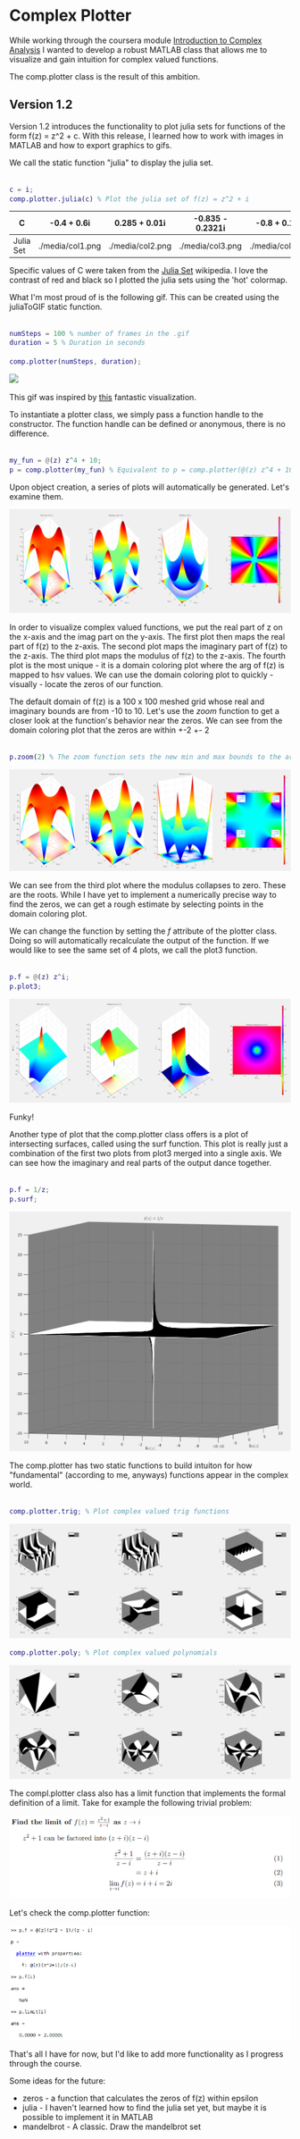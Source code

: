 # Complex Plotter

While working through the coursera module [Introduction to Complex Analysis](https://www.coursera.org/learn/complex-analysis/home/welcome) I wanted to develop a robust MATLAB class that allows me to visualize and gain intuition for complex valued functions. 

The comp.plotter class is the result of this ambition.

## Version 1.2

Version 1.2 introduces the functionality to plot julia sets for functions of the form f(z) = z^2 + c. With this release, I learned how to work with images in MATLAB and how to export graphics to gifs.

We call the static function "julia" to display the julia set.

```MATLAB

c = i;
comp.plotter.julia(c) % Plot the julia set of f(z) = z^2 + i

```

| C | -0.4 + 0.6i | 0.285 + 0.01i | -0.835 - 0.2321i | -0.8 + 0.156i |
| --- | --- | --- | --- | --- |
| Julia Set | ./media/col1.png | ./media/col2.png | ./media/col3.png | ./media/col4.png |

Specific values of C were taken from the [Julia Set](https://en.wikipedia.org/wiki/Julia_set) wikipedia. I love the contrast of red and black so I plotted the julia sets using the 'hot' colormap.

What I'm most proud of is the following gif. This can be created using the juliaToGIF static function.

```MATLAB

numSteps = 100 % number of frames in the .gif
duration = 5 % Duration in seconds

comp.plotter(numSteps, duration);

```

![](./media/test_julia.gif)

This gif was inspired by [this](https://en.wikipedia.org/wiki/Julia_set#/media/File:JSr07885.gif) fantastic visualization.



To instantiate a plotter class, we simply pass a function handle to the constructor. The function handle can be defined or anonymous, there is no difference.

```MATLAB   

my_fun = @(z) z^4 + 10;
p = comp.plotter(my_fun) % Equivalent to p = comp.plotter(@(z) z^4 + 10) 

```
Upon object creation, a series of plots will automatically be generated. Let's examine them.

![](./media/z_4.png)

In order to visualize complex valued functions, we put the real part of z on the x-axis and the imag part on the y-axis.
The first plot then maps the real part of f(z) to the z-axis. The second plot maps the imaginary part of f(z) to the z-axis. The third plot maps the modulus of f(z) to the z-axis. The fourth plot is the most unique - it is a domain coloring plot where the arg of f(z) is mapped to hsv values. We can use the domain coloring plot to quickly - visually - locate the zeros of our function. 

The default domain of f(z) is a 100 x 100 meshed grid whose real and imaginary bounds are from -10 to 10. Let's use the *zoom* function to get a closer look at the function's behavior near the zeros. We can see from the domain coloring plot that the zeros are within +-2 +- 2

```MATLAB   

p.zoom(2) % The zoom function sets the new min and max bounds to the argument passed

```

![](./media/z_4_zoom.png)

We can see from the third plot where the modulus collapses to zero. These are the roots. While I have yet to implement a numerically precise way to find the zeros, we can get a rough estimate by selecting points in the domain coloring plot.

We can change the function by setting the *f* attribute of the plotter class. Doing so will automatically recalculate the output of the function. If we would like to see the same set of 4 plots, we call the plot3 function.

```MATLAB  

p.f = @(z) z^i;
p.plot3;

```
![](./media/z_i.png) 

Funky!

Another type of plot that the comp.plotter class offers is a plot of intersecting surfaces, called using the surf function. This plot is really just a combination of the first two plots from plot3 merged into a single axis. We can see how the imaginary and real parts of the output dance together.

```MATLAB 

p.f = 1/z;
p.surf;

```

![](./media/1_z.png)

The comp.plotter has two static functions to build intuiton for how "fundamental" (according to me, anyways) functions appear in the complex world.

```MATLAB

comp.plotter.trig; % Plot complex valued trig functions

```

![](./media/trig.png)

```MATLAB
comp.plotter.poly; % Plot complex valued polynomials
```

![](./media/poly.png)

The compl.plotter class also has a limit function that implements the formal definition of a limit. Take for example the following trivial problem:

![](./media/limits.png)

Let's check the comp.plotter function:

![](./media/p_limit.png)

That's all I have for now, but I'd like to add more functionality as I progress through the course.

Some ideas for the future:

* zeros - a function that calculates the zeros of f(z) within epsilon
* julia - I haven't learned how to find the julia set yet, but maybe it is possible to implement it in MATLAB
* mandelbrot - A classic. Draw the mandelbrot set

